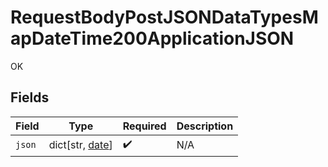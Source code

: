 # RequestBodyPostJSONDataTypesMapDateTime200ApplicationJSON

OK


## Fields

| Field                                                                           | Type                                                                            | Required                                                                        | Description                                                                     |
| ------------------------------------------------------------------------------- | ------------------------------------------------------------------------------- | ------------------------------------------------------------------------------- | ------------------------------------------------------------------------------- |
| `json`                                                                          | dict[str, [date](https://docs.python.org/3/library/datetime.html#date-objects)] | :heavy_check_mark:                                                              | N/A                                                                             |